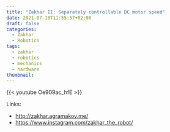 ```yaml
---
title: "Zakhar II: Separately controllable DC motor speed"
date: 2021-07-10T11:55:57+02:00
draft: false
categories:
  - Zakhar
  - Robotics
tags:
  - zakhar
  - robotics
  - mechanics
  - hardware
thumbnail:
---
```


{{< youtube Oe909ac_hfE >}}

<!--more-->
Links: 

- http://zakhar.agramakov.me/
- https://www.instagram.com/zakhar_the_robot/
